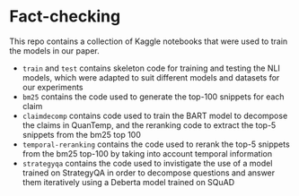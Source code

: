 # Fact-checking

This repo contains a collection of Kaggle notebooks that were used to train the models in our paper. 

- `train` and `test` contains skeleton code for training and testing the NLI models, which were adapted to suit different models and datasets for our experiments
- `bm25` contains the code used to generate the top-100 snippets for each claim
- `claimdecomp` contains code used to train the BART model to decompose the claims in QuanTemp, and the reranking code to extract the top-5 snippets from the bm25 top 100
- `temporal-reranking` contains the code used to rerank the top-5 snippets from the bm25 top-100 by taking into account temporal information
- `strategyqa` contains the code used to invistigate the use of a model trained on StrategyQA in order to decompose questions and answer them iteratively using a Deberta model trained on SQuAD